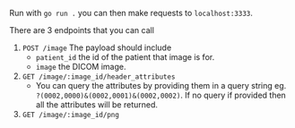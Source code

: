 Run with `go run .` you can then make requests to `localhost:3333`.

There are 3 endpoints that you can call
1. `POST /image` The payload should include
	- `patient_id` the id of the patient that image is for.
	- `image` the DICOM image.
2. `GET /image/:image_id/header_attributes`
	- You can query the attributes by providing them in a query string eg. `?(0002,0000)&(0002,0001)&(0002,0002)`.
	If no query if provided then all the attributes will be returned.
3. `GET /image/:image_id/png`

